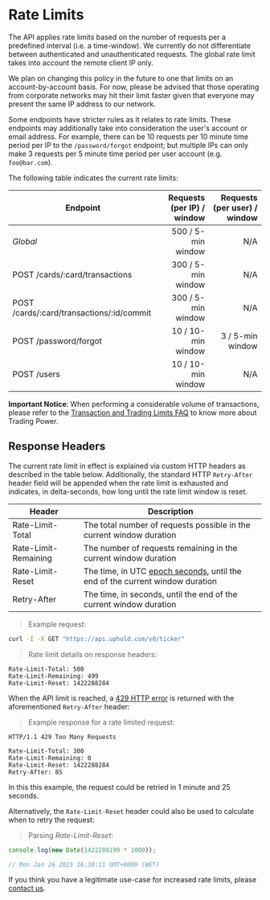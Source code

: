 # Rate Limits

The API applies rate limits based on the number of requests per a predefined interval (i.e. a time-window). We currently do not differentiate between authenticated and unauthenticated requests. The global rate limit takes into account the remote client IP only.

We plan on changing this policy in the future to one that limits on an account-by-account basis. For now, please be advised that those operating from corporate networks may hit their limit faster given that everyone may present the same IP address to our network.

Some endpoints have stricter rules as it relates to rate limits. These endpoints may additionally take into consideration the user's account or email address. For example, there can be 10 requests per 10 minute time period per IP to the `/password/forgot` endpoint; but multiple IPs can only make 3 requests per 5 minute time period per user account (e.g. `foo@bar.com`).

The following table indicates the current rate limits:

Endpoint                                  | Requests (per IP) / window | Requests (per user) / window
----------------------------------------- | -------------------------: | ---------------------------:
*Global*                                  |         500 / 5-min window |                          N/A
POST /cards/:card/transactions            |         300 / 5-min window |                          N/A
POST /cards/:card/transactions/:id/commit |         300 / 5-min window |                          N/A
POST /password/forgot                     |         10 / 10-min window |             3 / 5-min window
POST /users                               |         10 / 10-min window |                          N/A

<aside class="notice">
  <strong>Important Notice</strong>: When performing a considerable volume of transactions, please refer to the <a href="https://support.uphold.com/hc/en-us/articles/206118653-Transaction-Trading-Limits">Transaction and Trading Limits FAQ</a> to know more about Trading Power.
</aside>

## Response Headers

The current rate limit in effect is explained via custom HTTP headers as described in the table below. Additionally, the standard HTTP `Retry-After` header field will be appended when the rate limit is exhausted and indicates, in delta-seconds, how long until the rate limit window is reset.

Header               | Description
-------------------- | ----------------------------------------------------------------------------------------------------------------------
Rate-Limit-Total     | The total number of requests possible in the current window duration
Rate-Limit-Remaining | The number of requests remaining in the current window duration
Rate-Limit-Reset     | The time, in UTC [epoch seconds](http://en.wikipedia.org/wiki/Unix_time), until the end of the current window duration
Retry-After          | The time, in seconds, until the end of the current window duration

> Example request:

```bash
curl -I -X GET "https://api.uphold.com/v0/ticker"
```

> Rate limit details on response headers:

```
Rate-Limit-Total: 500
Rate-Limit-Remaining: 499
Rate-Limit-Reset: 1422288284
```

When the API limit is reached, a [429 HTTP error](#errors) is returned with the aforementioned `Retry-After` header:

> Example response for a rate limited request:

```
HTTP/1.1 429 Too Many Requests

Rate-Limit-Total: 300
Rate-Limit-Remaining: 0
Rate-Limit-Reset: 1422288284
Retry-After: 85
```

In this this example, the request could be retried in 1 minute and 25 seconds.

Alternatively, the `Rate-Limit-Reset` header could also be used to calculate when to retry the request:

> Parsing _Rate-Limit-Reset_:

```js
console.log(new Date(1422288199 * 1000));

// Mon Jan 26 2015 16:30:11 GMT+0000 (WET)
```

If you think you have a legitimate use-case for increased rate limits, please [contact us](/#support).
